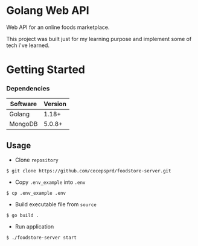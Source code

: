 # Golang Web API

Web API for an online foods marketplace. 

This project was built just for my learning purpose and implement some of tech i've learned.


# Getting Started

### Dependencies

| Software | Version  |
| -------- | -------- |
| Golang   | 1.18+    |
| MongoDB  | 5.0.8+   |

## Usage

- Clone `repository`
```shell
$ git clone https://github.com/cecepsprd/foodstore-server.git
```

- Copy `.env_example` into `.env`
```shell
$ cp .env_example .env 
```

- Build executable file from `source`
```shell
$ go build .
``` 

- Run application
```shell
$ ./foodstore-server start
```
